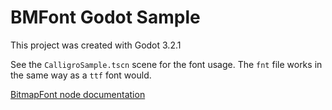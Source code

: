 # BMFont Godot Sample

This project was created with Godot 3.2.1

See the `CalligroSample.tscn` scene for the font usage.
The `fnt` file works in the same way as a `ttf` font would.

[BitmapFont node documentation](https://docs.godotengine.org/pl/stable/classes/class_bitmapfont.html)
